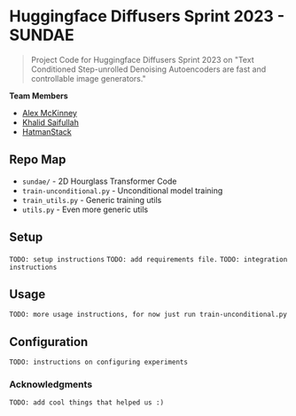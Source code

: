 # Huggingface Diffusers Sprint 2023 - SUNDAE
> Project Code for Huggingface Diffusers Sprint 2023 on "Text Conditioned Step-unrolled Denoising Autoencoders are fast and controllable image generators."

**Team Members**
- [Alex McKinney](https://github.com/vvvm23)
- [Khalid Saifullah](https://github.com/khalidsaifullaah)
- [HatmanStack](https://github.com/HatmanStack)

## Repo Map
- `sundae/` - 2D Hourglass Transformer Code 
- `train-unconditional.py` - Unconditional model training
- `train_utils.py` - Generic training utils
- `utils.py` - Even more generic utils

## Setup
`TODO: setup instructions`
`TODO: add requirements file.`
`TODO: integration instructions`

## Usage
`TODO: more usage instructions, for now just run train-unconditional.py`

## Configuration
`TODO: instructions on configuring experiments`

### Acknowledgments
`TODO: add cool things that helped us :)`
